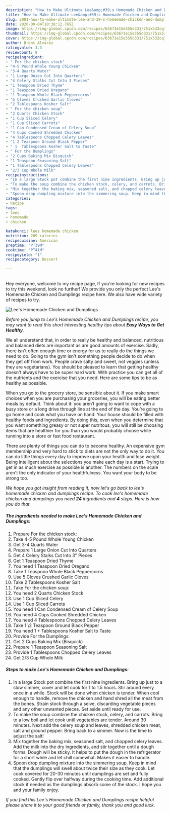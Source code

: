 ```yaml
---
description: "How to Make Ultimate Lee&amp;#39;s Homemade Chicken and Dumplings"
title: "How to Make Ultimate Lee&amp;#39;s Homemade Chicken and Dumplings"
slug: 2001-how-to-make-ultimate-lee-and-39-s-homemade-chicken-and-dumplings
date: 2020-09-04T10:38:12.769Z
image: https://img-global.cpcdn.com/recipes/63671e15e555d331/751x532cq70/lees-homemade-chicken-and-dumplings-recipe-main-photo.jpg
thumbnail: https://img-global.cpcdn.com/recipes/63671e15e555d331/751x532cq70/lees-homemade-chicken-and-dumplings-recipe-main-photo.jpg
cover: https://img-global.cpcdn.com/recipes/63671e15e555d331/751x532cq70/lees-homemade-chicken-and-dumplings-recipe-main-photo.jpg
author: Brent Alvarez
ratingvalue: 3.3
reviewcount: 9
recipeingredient:
- " For the chicken stock"
- "4-5 Pound Whole Young Chicken"
- "3-4 Quarts Water"
- "1 Large Onion Cut Into Quarters"
- "4 Celery Stalks Cut Into 3 Pieces"
- "1 Teaspoon Dried Thyme"
- "1 Teaspoon Dried Oregano"
- "1 Teaspoon Whole Black Peppercorns"
- "5 Cloves Crushed Garlic Cloves"
- "2 Tablespoons Kosher Salt"
- " For the chicken soup"
- "2 Quarts Chicken Stock"
- "1 Cup Sliced Celery"
- "1 Cup Sliced Carrots"
- "1 Can Condensed Cream of Celery Soup"
- "4 Cups Cooked Shredded Chicken"
- "4 Tablespoons Chopped Celery Leaves"
- "1 2 Teaspoon Ground Black Pepper"
- " 1  Tablespoons Kosher Salt to Taste"
- " For the Dumplings"
- "2 Cups Baking Mix Bisquick"
- "1 Teaspoon Seasoning Salt"
- "1 Tablespoons Chopped Celery Leaves"
- "2/3 Cup Whole Milk"
recipeinstructions:
- "In a large Stock pot combine the first nine ingredients. Bring up just to a slow simmer, cover and let cook for 1 to 1.5 hours. Stir around every once in a while. Stock will be done when chicken is tender. When cool enough to handle, remove the chicken and hand shred all the meat from the bones. Strain stock through a seive, discarding vegetable pieces and any other unwanted pieces. Set aside until ready for use."
- "To make the soup combine the chicken stock, celery, and carrots. Bring to a low boil and let cook until vegetables are tender. Around 30 minutes. Next add the celery soup and leaves, shredded chicken meat, salt and ground pepper. Bring back to a simmer. Now is the time to adjust the salt!"
- "Mix together the baking mix, seasoned salt, and chopped celery leaves. Add the milk into the dry ingredients, and stir together until a dough forms. Dough will be sticky. It helps to put the dough in the refrigerator for a short while and let chill somewhat. Makes it easier to handle."
- "Spoon drop dumpling mixture into the simmering soup. Keep in mind that the dumplings will swell about twice their size as they cook. Let cook covered for 20-30 minutes until dumplings are set and fully cooked. Gently flip over halfway during the cooking time. Add additional stock if needed as the dumplings absorb some of the stock. I hope you and your family enjoy."
categories:
- Recipe
tags:
- lees
- homemade
- chicken

katakunci: lees homemade chicken 
nutrition: 269 calories
recipecuisine: American
preptime: "PT39M"
cooktime: "PT41M"
recipeyield: "1"
recipecategory: Dessert

---
```

<br>
Hey everyone, welcome to my recipe page, If you're looking for new recipes to try this weekend, look no further! We provide you only the perfect Lee&#39;s Homemade Chicken and Dumplings recipe here. We also have wide variety of recipes to try.
<br>


![Lee&#39;s Homemade Chicken and Dumplings](https://img-global.cpcdn.com/recipes/63671e15e555d331/751x532cq70/lees-homemade-chicken-and-dumplings-recipe-main-photo.jpg)

<i>Before you jump to Lee&#39;s Homemade Chicken and Dumplings recipe, you may want to read this short interesting healthy tips about <strong>Easy Ways to Get Healthy</strong>.</i>

We all understand that, in order to really be healthy and balanced, nutritious and balanced diets are important as are good amounts of exercise. Sadly, there isn't often enough time or energy for us to really do the things we need to do. Going to the gym isn't something people decide to do when they get off from work. People crave salty and sweet, not veggies (unless they are vegetarians). You should be pleased to learn that getting healthy doesn't always have to be super hard work. With practice you can get all of the nutrients and the exercise that you need. Here are some tips to be as healthy as possible.

When you go to the grocery store, be sensible about it. If you make smart choices when you are purchasing your groceries, you will be eating better meals by default. Think about it: you aren’t going to want to cope with a busy store or a long drive through line at the end of the day. You’re going to go home and cook what you have on hand. Your house should be filled with healthy foods and ingredients. By doing this, even when you determine that you want something greasy or not super nutritous, you will still be choosing items that are healthier for you than you would probably choose while running into a store or fast food restaurant.

There are plenty of things you can do to become healthy. An expensive gym membership and very hard to stick to diets are not the only way to do it. You can do little things every day to improve upon your health and lose weight. Being intelligent about the selections you make each day is a start. Trying to get in as much exercise as possible is another. The numbers on the scale aren't the only indicator of your healthfulness. You want your body to be strong too. 


<i>We hope you got insight from reading it, now let's go back to lee&#39;s homemade chicken and dumplings recipe. To cook lee&#39;s homemade chicken and dumplings you need <strong>24</strong> ingredients and <strong>4</strong> steps. Here is how you do that.
</i>

##### The ingredients needed to make Lee&#39;s Homemade Chicken and Dumplings:

1. Prepare  For the chicken stock:
1. Take 4-5 Pound Whole Young Chicken
1. Get 3-4 Quarts Water
1. Prepare 1 Large Onion Cut Into Quarters
1. Get 4 Celery Stalks Cut Into 3&#34; Pieces
1. Get 1 Teaspoon Dried Thyme
1. You need 1 Teaspoon Dried Oregano
1. Take 1 Teaspoon Whole Black Peppercorns
1. Use 5 Cloves Crushed Garlic Cloves
1. Take 2 Tablespoons Kosher Salt
1. Take  For the chicken soup:
1. You need 2 Quarts Chicken Stock
1. Use 1 Cup Sliced Celery
1. Use 1 Cup Sliced Carrots
1. You need 1 Can Condensed Cream of Celery Soup
1. You need 4 Cups Cooked Shredded Chicken
1. You need 4 Tablespoons Chopped Celery Leaves
1. Take 1 \2 Teaspoon Ground Black Pepper
1. You need  1 + Tablespoons Kosher Salt to Taste
1. Provide  For the Dumplings:
1. Get 2 Cups Baking Mix (Bisquick)
1. Prepare 1 Teaspoon Seasoning Salt
1. Provide 1 Tablespoons Chopped Celery Leaves
1. Get 2/3 Cup Whole Milk


##### Steps to make Lee&#39;s Homemade Chicken and Dumplings:

1. In a large Stock pot combine the first nine ingredients. Bring up just to a slow simmer, cover and let cook for 1 to 1.5 hours. Stir around every once in a while. Stock will be done when chicken is tender. When cool enough to handle, remove the chicken and hand shred all the meat from the bones. Strain stock through a seive, discarding vegetable pieces and any other unwanted pieces. Set aside until ready for use.
1. To make the soup combine the chicken stock, celery, and carrots. Bring to a low boil and let cook until vegetables are tender. Around 30 minutes. Next add the celery soup and leaves, shredded chicken meat, salt and ground pepper. Bring back to a simmer. Now is the time to adjust the salt!
1. Mix together the baking mix, seasoned salt, and chopped celery leaves. Add the milk into the dry ingredients, and stir together until a dough forms. Dough will be sticky. It helps to put the dough in the refrigerator for a short while and let chill somewhat. Makes it easier to handle.
1. Spoon drop dumpling mixture into the simmering soup. Keep in mind that the dumplings will swell about twice their size as they cook. Let cook covered for 20-30 minutes until dumplings are set and fully cooked. Gently flip over halfway during the cooking time. Add additional stock if needed as the dumplings absorb some of the stock. I hope you and your family enjoy.


<i>If you find this Lee&#39;s Homemade Chicken and Dumplings recipe helpful please share it to your good friends or family, thank you and good luck.</i>
